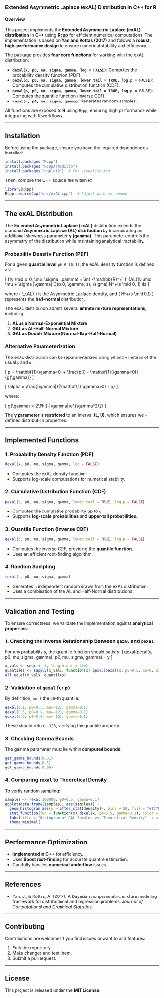 ### **Extended Asymmetric Laplace (exAL) Distribution in C++ for R**

#### **Overview**
This project implements the **Extended Asymmetric Laplace (exAL) distribution** in **C++** using **Rcpp** for efficient numerical computations. The implementation is based on **Yan and Kottas (2017)** and follows a **robust, high-performance design** to ensure numerical stability and efficiency.

The package provides **four core functions** for working with the exAL distribution:  
- **`dexal(x, p0, mu, sigma, gamma, log = FALSE)`**: Computes the probability density function (PDF).
- **`pexal(q, p0, mu, sigma, gamma, lower.tail = TRUE, log.p = FALSE)`**: Computes the cumulative distribution function (CDF).
- **`qexal(p, p0, mu, sigma, gamma, lower.tail = TRUE, log.p = FALSE)`**: Computes the quantile function (inverse CDF).
- **`rexal(n, p0, mu, sigma, gamma)`**: Generates random samples.

All functions are exposed to **R** using `Rcpp`, ensuring high performance while integrating with R workflows.

---

## **Installation**
Before using the package, ensure you have the required dependencies installed:

```r
install.packages("Rcpp")
install.packages("RcppArmadillo")
install.packages("ggplot2")  # For visualization
```

Then, compile the C++ source file within R:

```r
library(Rcpp)
Rcpp::sourceCpp("src/exAL.cpp")  # Adjust path as needed
```

---

## **The exAL Distribution**
The **Extended Asymmetric Laplace (exAL)** distribution extends the standard **Asymmetric Laplace (AL) distribution** by incorporating an additional skewness parameter **γ (gamma)**. This parameter controls the asymmetry of the distribution while maintaining analytical tractability.

### **Probability Density Function (PDF)**
For a given **quantile level** `p0 ∈ (0,1)`, the exAL density function is defined as:

\[
f(y \mid p_0, \mu, \sigma, \gamma) = \int_{\mathbb{R}^+} f_{AL}(y \mid \mu + \sigma |\gamma| C(p_0, \gamma, s), \sigma) N^+(s \mid 0, 1) ds
\]

where \( f_{AL} \) is the Asymmetric Laplace density, and \( N^+(s \mid 0,1) \) represents the **half-normal** distribution.

The exAL distribution admits several **infinite mixture representations**, including:
1. **AL as a Normal-Exponential Mixture**
2. **GAL as AL-Half-Normal Mixture**
3. **GAL as Double Mixture (Normal-Exp-Half-Normal)**

### **Alternative Parameterization**
The exAL distribution can be reparameterized using `p0` and `γ` instead of the usual `p` and `α`:

\[
p = \mathbf{1}(\gamma<0) + \frac{p_0 - \mathbf{1}(\gamma<0)}{g(\gamma)}
\]

\[
\alpha = \frac{|\gamma|}{\mathbf{1}(\gamma>0) - p}
\]

where:

\[
g(\gamma) = 2\Phi(-|\gamma|)e^{\gamma^2/2}
\]

The **γ parameter is restricted** to an interval **(L, U)**, which ensures well-defined distribution properties.

---

## **Implemented Functions**
### **1. Probability Density Function (PDF)**
```r
dexal(x, p0, mu, sigma, gamma, log = FALSE)
```
- Computes the exAL density function.
- Supports log-scale computations for numerical stability.

### **2. Cumulative Distribution Function (CDF)**
```r
pexal(q, p0, mu, sigma, gamma, lower.tail = TRUE, log.p = FALSE)
```
- Computes the cumulative probability up to `q`.
- Supports **log-scale probabilities** and **upper-tail probabilities**.

### **3. Quantile Function (Inverse CDF)**
```r
qexal(p, p0, mu, sigma, gamma, lower.tail = TRUE, log.p = FALSE)
```
- Computes the inverse CDF, providing the **quantile function**.
- Uses an efficient root-finding algorithm.

### **4. Random Sampling**
```r
rexal(n, p0, mu, sigma, gamma)
```
- Generates `n` independent random draws from the exAL distribution.
- Uses a combination of the AL and Half-Normal distributions.

---

## **Validation and Testing**
To ensure correctness, we validate the implementation against **analytical properties**:

### **1. Checking the Inverse Relationship Between `qexal` and `pexal`**
For any probability `p`, the quantile function should satisfy:
\[
qexal(pexal(y, p0, mu, sigma, gamma), p0, mu, sigma, gamma) = y
\]

```r
x_vals <- seq(-5, 5, length.out = 100)
quantiles <- sapply(x_vals, function(x) qexal(pexal(x, p0=0.5, mu=0, sigma=1, gamma=0.5), p0=0.5, mu=0, sigma=1, gamma=0.5))
all.equal(x_vals, quantiles)
```

### **2. Validation of `qexal` for `p0`**
By definition, `mu` is the `p0`-th quantile:
```r
qexal(0.1, p0=0.1, mu=-123, gamma=0.1)
qexal(0.5, p0=0.5, mu=-123, gamma=0.1)
qexal(0.9, p0=0.9, mu=-123, gamma=0.1)
```

These should return `-123`, verifying the quantile property.

### **3. Checking Gamma Bounds**
The gamma parameter must lie within **computed bounds**:
```r
get_gamma_bounds(0.01)
get_gamma_bounds(0.5)
get_gamma_bounds(0.99)
```

### **4. Comparing `rexal` to Theoretical Density**
To verify random sampling:
```r
samples <- rexal(100000, p0=0.5, gamma=0.1)
ggplot(data.frame(samples), aes(samples)) +
  geom_histogram(aes(y = after_stat(density)), bins = 50, fill = "#1f78b4", alpha = 0.5) +
  stat_function(fun = function(x) dexal(x, p0=0.5, gamma=0.1), color = "red", size = 1.2) +
  labs(title = "Histogram of GAL Samples vs. Theoretical Density", x = "Value", y = "Density") +
  theme_minimal()
```

---

## **Performance Optimization**
- **Implemented in C++** for efficiency.
- Uses **Boost root-finding** for accurate quantile estimation.
- Carefully handles **numerical underflow** issues.

---

## **References**
- Yan, J., & Kottas, A. (2017). A Bayesian nonparametric mixture modeling framework for distributional and regression problems. *Journal of Computational and Graphical Statistics*.

---

## **Contributing**
Contributions are welcome! If you find issues or want to add features:
1. Fork the repository.
2. Make changes and test them.
3. Submit a pull request.

---

## **License**
This project is released under the **MIT License**.

